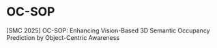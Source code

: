 # OC-SOP
[SMC 2025] OC-SOP: Enhancing Vision-Based 3D Semantic Occupancy Prediction by Object-Centric Awareness
